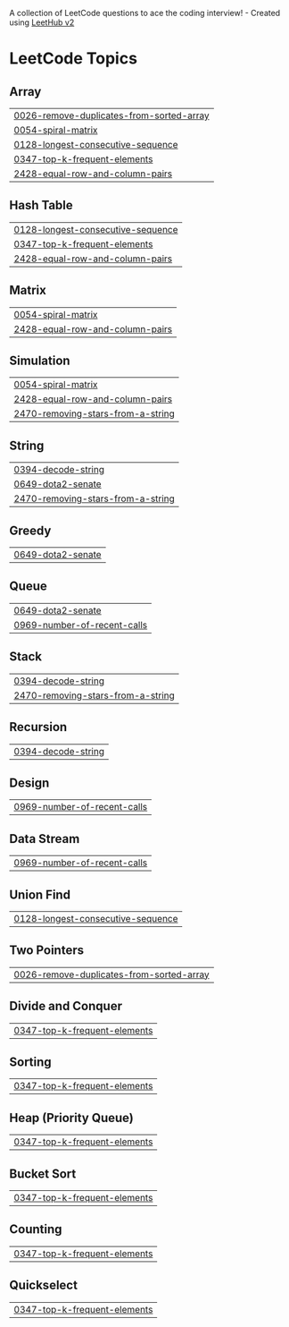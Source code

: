 A collection of LeetCode questions to ace the coding interview! - Created using [LeetHub v2](https://github.com/arunbhardwaj/LeetHub-2.0)
<!---LeetCode Topics Start-->
# LeetCode Topics
## Array
|  |
| ------- |
| [0026-remove-duplicates-from-sorted-array](https://github.com/Bhavya700/Leetcode/tree/master/0026-remove-duplicates-from-sorted-array) |
| [0054-spiral-matrix](https://github.com/Bhavya700/Leetcode/tree/master/0054-spiral-matrix) |
| [0128-longest-consecutive-sequence](https://github.com/Bhavya700/Leetcode/tree/master/0128-longest-consecutive-sequence) |
| [0347-top-k-frequent-elements](https://github.com/Bhavya700/Leetcode/tree/master/0347-top-k-frequent-elements) |
| [2428-equal-row-and-column-pairs](https://github.com/Bhavya700/Leetcode/tree/master/2428-equal-row-and-column-pairs) |
## Hash Table
|  |
| ------- |
| [0128-longest-consecutive-sequence](https://github.com/Bhavya700/Leetcode/tree/master/0128-longest-consecutive-sequence) |
| [0347-top-k-frequent-elements](https://github.com/Bhavya700/Leetcode/tree/master/0347-top-k-frequent-elements) |
| [2428-equal-row-and-column-pairs](https://github.com/Bhavya700/Leetcode/tree/master/2428-equal-row-and-column-pairs) |
## Matrix
|  |
| ------- |
| [0054-spiral-matrix](https://github.com/Bhavya700/Leetcode/tree/master/0054-spiral-matrix) |
| [2428-equal-row-and-column-pairs](https://github.com/Bhavya700/Leetcode/tree/master/2428-equal-row-and-column-pairs) |
## Simulation
|  |
| ------- |
| [0054-spiral-matrix](https://github.com/Bhavya700/Leetcode/tree/master/0054-spiral-matrix) |
| [2428-equal-row-and-column-pairs](https://github.com/Bhavya700/Leetcode/tree/master/2428-equal-row-and-column-pairs) |
| [2470-removing-stars-from-a-string](https://github.com/Bhavya700/Leetcode/tree/master/2470-removing-stars-from-a-string) |
## String
|  |
| ------- |
| [0394-decode-string](https://github.com/Bhavya700/Leetcode/tree/master/0394-decode-string) |
| [0649-dota2-senate](https://github.com/Bhavya700/Leetcode/tree/master/0649-dota2-senate) |
| [2470-removing-stars-from-a-string](https://github.com/Bhavya700/Leetcode/tree/master/2470-removing-stars-from-a-string) |
## Greedy
|  |
| ------- |
| [0649-dota2-senate](https://github.com/Bhavya700/Leetcode/tree/master/0649-dota2-senate) |
## Queue
|  |
| ------- |
| [0649-dota2-senate](https://github.com/Bhavya700/Leetcode/tree/master/0649-dota2-senate) |
| [0969-number-of-recent-calls](https://github.com/Bhavya700/Leetcode/tree/master/0969-number-of-recent-calls) |
## Stack
|  |
| ------- |
| [0394-decode-string](https://github.com/Bhavya700/Leetcode/tree/master/0394-decode-string) |
| [2470-removing-stars-from-a-string](https://github.com/Bhavya700/Leetcode/tree/master/2470-removing-stars-from-a-string) |
## Recursion
|  |
| ------- |
| [0394-decode-string](https://github.com/Bhavya700/Leetcode/tree/master/0394-decode-string) |
## Design
|  |
| ------- |
| [0969-number-of-recent-calls](https://github.com/Bhavya700/Leetcode/tree/master/0969-number-of-recent-calls) |
## Data Stream
|  |
| ------- |
| [0969-number-of-recent-calls](https://github.com/Bhavya700/Leetcode/tree/master/0969-number-of-recent-calls) |
## Union Find
|  |
| ------- |
| [0128-longest-consecutive-sequence](https://github.com/Bhavya700/Leetcode/tree/master/0128-longest-consecutive-sequence) |
## Two Pointers
|  |
| ------- |
| [0026-remove-duplicates-from-sorted-array](https://github.com/Bhavya700/Leetcode/tree/master/0026-remove-duplicates-from-sorted-array) |
## Divide and Conquer
|  |
| ------- |
| [0347-top-k-frequent-elements](https://github.com/Bhavya700/Leetcode/tree/master/0347-top-k-frequent-elements) |
## Sorting
|  |
| ------- |
| [0347-top-k-frequent-elements](https://github.com/Bhavya700/Leetcode/tree/master/0347-top-k-frequent-elements) |
## Heap (Priority Queue)
|  |
| ------- |
| [0347-top-k-frequent-elements](https://github.com/Bhavya700/Leetcode/tree/master/0347-top-k-frequent-elements) |
## Bucket Sort
|  |
| ------- |
| [0347-top-k-frequent-elements](https://github.com/Bhavya700/Leetcode/tree/master/0347-top-k-frequent-elements) |
## Counting
|  |
| ------- |
| [0347-top-k-frequent-elements](https://github.com/Bhavya700/Leetcode/tree/master/0347-top-k-frequent-elements) |
## Quickselect
|  |
| ------- |
| [0347-top-k-frequent-elements](https://github.com/Bhavya700/Leetcode/tree/master/0347-top-k-frequent-elements) |
<!---LeetCode Topics End-->